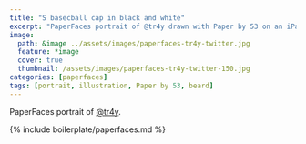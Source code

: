 ```yaml
---
title: "S basecball cap in black and white"
excerpt: "PaperFaces portrait of @tr4y drawn with Paper by 53 on an iPad."
image: 
  path: &image ../assets/images/paperfaces-tr4y-twitter.jpg 
  feature: *image
  cover: true
  thumbnail: /assets/images/paperfaces-tr4y-twitter-150.jpg
categories: [paperfaces]
tags: [portrait, illustration, Paper by 53, beard]
---
```


PaperFaces portrait of [@tr4y](https://twitter.com/tr4y).

{% include boilerplate/paperfaces.md %}
